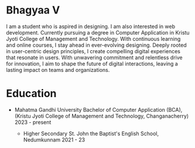 # Bhagyaa V
I am a student who is aspired in designing. I am also interested in web development. Currently pursuing a degree in Computer Application in Kristu Jyoti College of Management and Technology. With continuous learning and online courses, I stay ahead in ever-evolving designing. Deeply rooted in user-centric design principles, I create compelling digital experiences that resonate in users. With unwavering commitment and relentless drive for innovation, I aim to shape the future of digital interactions, leaving a lasting impact on teams and organizations.


# Education

- Mahatma Gandhi University
  Bachelor of Computer Application
  (BCA), (Kristu Jyoti College of
  Management and Technology,
  Changanacherry) 2023 - present

  - Higher Secondary 
    St. John the Baptist's
    English School, Nedumkunnam
    2021 - 23
